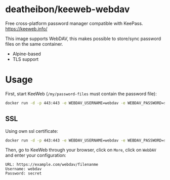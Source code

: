 # deatheibon/keeweb-webdav

Free cross-platform password manager compatible with KeePass.
https://keeweb.info/

This image supports WebDAV, this makes possible to store/sync password files on the same container.

- Alpine-based
- TLS support

# Usage

First, start KeeWeb (`/my/password-files` must contain the password file):
```bash
docker run -d -p 443:443 -e WEBDAV_USERNAME=webdav -e WEBDAV_PASSWORD=secret -v /my/password-files:/var/www/html/webdav deatheibon/keeweb-webdav
```

## SSL

Using own ssl certificate:
```bash
docker run -d -p 443:443 -e WEBDAV_USERNAME=webdav -e WEBDAV_PASSWORD=secret -v /my/password-files:/var/www/html/webdav -v /my/certificate/file:/etc/lighttpd/certs/lighttpd.pem:ro deatheibon/keeweb-webdav
```

Then, go to KeeWeb through your browser, click on `More`, click on `WebDAV` and enter your configuration:
```
URL: https://example.com/webdav/filenanme
Username: webdav
Password: secret
```
